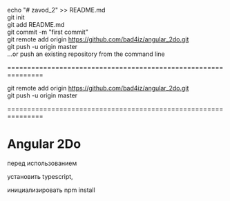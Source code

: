 echo "# zavod_2" >> README.md<br/>
git init<br/>
git add README.md<br/>
git commit -m "first commit"<br/>
git remote add origin https://github.com/bad4iz/angular_2do.git<br/>
git push -u origin master<br/>
…or push an existing repository from the command line<br/>

===============================================================

git remote add origin https://github.com/bad4iz/angular_2do.git<br/>
git push -u origin master<br/>

===============================================================

# Angular 2Do<br/>
 перед использованием<br/>

установить typescript,  <br/>

  инициализировать  npm install<br/>
